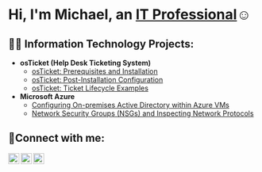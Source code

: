 <h1>Hi, I'm Michael, an <a href="https://linkedin.com/in/michael-hugh-2a0568141">IT Professional</a>☺</h1>

<h2>👨‍💻 Information Technology Projects:</h2>

- <b>osTicket (Help Desk Ticketing System)</b>
  - [osTicket: Prerequisites and Installation](https://github.com/michaelhughjr/osticket-prereqs)
  - [osTicket: Post-Installation Configuration](https://github.com/michaelhughjr/post-install-config)
  - [osTicket: Ticket Lifecycle Examples](https://github.com/michaelhughjr/ticket-lifecycle)
- <b>Microsoft Azure</b>
  - [Configuring On-premises Active Directory within Azure VMs](https://github.com/michaelhughjr/configure-ad)
  - [Network Security Groups (NSGs) and Inspecting Network Protocols](https://github.com/michaelhughjr/azure-network-protocols)

<h2>🤳Connect with me:</h2>

[<img align="left" alt="Michael | Twitter" width="22px" src="https://cdn.jsdelivr.net/npm/simple-icons@v3/icons/twitter.svg" />][twitter]
[<img align="left" alt="Michael | LinkedIn" width="22px" src="https://cdn.jsdelivr.net/npm/simple-icons@v3/icons/linkedin.svg" />][linkedin]
[<img align="left" alt="Michael | Instagram" width="22px" src="https://cdn.jsdelivr.net/npm/simple-icons@v3/icons/instagram.svg" />][instagram]

[twitter]: https://twitter.com/Michael
[instagram]: https://www.instagram.com/Michael
[linkedin]: https://linkedin.com/in/Michael
